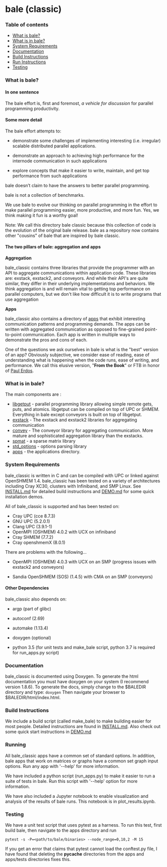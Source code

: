 # bale (classic)

### Table of contents

* [What is bale?](#What-is-bale)
* [What is in bale?](#What-is-in-bale)
* [System Requirements](#System-Requirements)
* [Documentation](#Documentation)
* [Build Instructions](#Build-Instructions)
* [Run Instructions](#Running)
* [Testing](#Testing)

### What is bale?

#### In one sentence

The bale effort is, first and foremost, *a vehicle for discussion* for parallel programming productivity.  

#### Some more detail

The bale effort attempts to:

- demonstrate some challenges of implementing interesting (i.e. irregular) scalable distributed parallel applications.

- demonstrate an approach to achieving high performance for the internode communication in such applications

- explore concepts that make it easier to write, maintain, and get top performance from such applications

bale doesn’t claim to have the answers to better parallel programming.

bale is not a collection of benchmarks.

We use bale to evolve our thinking on parallel programming in the effort to make parallel programming easier, more productive, and more fun. Yes, we think making it fun is a worthy goal!

Note: We call this directory bale classic because this collection of code is the evolution of the original bale release. bale as a repository now contains other "cousins" of bale that are inspired by bale classic.

#### The two pillars of bale: aggregation and apps

**Aggregation**

bale_classic contains three libraries that provide the programmer with an API to aggregate communications within application code. These libraries are: exstack, exstack2, and conveyors. And while their API's are quite similar, they differ in their underlying implementations and behaviors. We think aggregation is and will remain vital to getting top performance on parallel computers, but we don't like how difficult it is to write programs that use aggregation

**Apps**

bale_classic also contains a directory of [apps](apps/README.md) that exhibit interesting communication patterns and programming demands. The apps can be written with aggregated communication as opposed to fine-grained point-to-point communication. Each app is written in multiple ways to demonstrate the pros and cons of each. 

One of the questions we ask ourselves in bale is what is the "best" version of an app? Obviously subjective, we consider ease of reading, ease of understanding what is happening when the code runs, ease of writing, and performance. We call this elusive version, "**From the Book**" or FTB in honor of [Paul Erdos](https://en.wikipedia.org/wiki/Proofs_from_THE_BOOK).

### What is in bale?

The main components are :

- [libgetput](libgetput/README.md)  - parallel programming library allowing simple remote gets, puts, and atomics. libgetput can be compiled on top of UPC or SHMEM. Everything in bale except conveyors is built on top of libgetput.
- [exstack](exstack/README.md)   - The exstack and exstack2 libraries for aggregating communication
- [convey](convey/README.md) - The conveyor library for aggregating communication. More mature and sophisticated aggregation library than the exstacks.
- [spmat](spmat/README.md)  -  a sparse matrix library
- [std_options](std_options/README.md) - options parsing library
- [apps](apps/README.md)  -  the applications directory.

### System Requirements
bale_classic is written in C and can be compiled with UPC or linked against OpenSHMEM 1.4. bale_classic has been tested on a variety of architectures including Cray XC30, clusters with Infiniband, and SMP Linux. See [INSTALL.md](INSTALL.md) for detailed build instructions and [DEMO.md](DEMO.md) for some quick installation demos.

All of bale_classic is supported and has been tested on:

- Cray UPC (cce 8.7.3)
- GNU UPC (5.2.0.1)
- Clang UPC (3.9.1-1)
- OpenMPI (OSHMEM) 4.0.2 with UCX on infiniband
- Cray SHMEM (7.7.2)
- Cray openshmemX (8.0.1)

There are problems with the following...
- OpenMPI (OSHMEM) 4.0.3 with UCX on an SMP (progress issues with exstack2 and conveyors)

- Sandia OpenSHMEM (SOS) (1.4.5) with CMA on an SMP (conveyors)

#### Other Dependencies

bale_classic also depends on:

  - argp (part of glibc)

  - autoconf (2.69)

  - automake (1.13.4)

  - doxygen (optional)

  - python 3.5 (for unit tests and make_bale script, python 3.7 is required for run_apps.py script)

### Documentation

bale_classic is documented using Doxygen. To generate the html documentation you must have 
doxygen on your system (I recommend version 1.8.6). To generate the docs, simply change
to the $BALEDIR directory and type:
    `doxygen`
Then navigate your browser to $BALEDIR/html/index.html.

### Build Instructions
We include a build script (called make_bale) to make building easier for most people. Detailed instructions are found in [INSTALL.md](INSTALL.md). Also check out some quick start instructions in [DEMO.md](DEMO.md) 

### Running

All bale_classic apps have a common set of standard options. In addition, bale apps that work on matrices or graphs have a common set graph input options. Run any app with '--help' for more information.

We have included a python script (run_apps.py) to make it easier to run a suite of tests in bale. Run this script with '--help' option for more information.

We have also included a Jupyter notebook to enable visualization and analysis of the results of bale runs. This notebook is in plot_results.ipynb.

### Testing
We have a unit test script that uses pytest as a harness. To run this test, first build bale, then navigate to the apps directory and run

    pytest -s -P=<path/to/bale/binaries> --node_range=0,10,2 -M 15

If you get an error that claims that pytest cannot load the conftest.py file, I have found that deleting the
__pycache__ directories from the apps and apps/tests directories fixes this.

